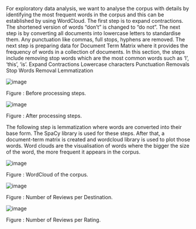 For exploratory data analysis, we want to analyse the corpus with details by identifying the most frequent words in the corpus and this can be established by using WordCloud. The first step is to expand contractions. The shortened version of words  “don’t”  is changed to “do not”. The next step is by converting all documents into lowercase letters to standardise them. Any punctuation like commas, full stops, hyphens are removed. The next step is preparing data for Document Term Matrix where it provides the frequency of words in a collection of documents. In this section, the steps include removing stop words which are the most common words such as ‘I’, ‘this’, ‘is’. 
Expand Contractions
Lowercase characters
Punctuation Removals
Stop Words Removal
Lemmatization

![image](https://github.com/user-attachments/assets/ad12a5bb-5806-4998-8e26-7dc2a1391e4a)

Figure : Before processing steps.

![image](https://github.com/user-attachments/assets/71453529-f2bd-4910-98ab-0773f9cb00af)

Figure : After processing steps.

The following step is lemmatization where words are converted into their base form. The SpaCy library is used for these steps. After that, a document-term matrix is created and wordcloud library is used to plot those words. Word clouds are the visualisation of words where the bigger the size of the word, the more frequent it appears in the corpus.

![image](https://github.com/user-attachments/assets/64e56789-854d-4323-8e29-72cb0f03017b)

Figure : WordCloud of the corpus.

![image](https://github.com/user-attachments/assets/95f3a4e5-e0a0-44d5-9c9c-638f52333ac4)

Figure : Number of Reviews per Destination.

![image](https://github.com/user-attachments/assets/43429131-7211-4e59-be13-6da81c153ffd)

Figure : Number of Reviews per Rating.

